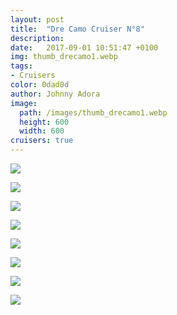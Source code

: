 ```yaml
---
layout: post
title:  "Dre Camo Cruiser N°8"
description: 
date:   2017-09-01 10:51:47 +0100
img: thumb_drecamo1.webp
tags: 
- Cruisers
color: 0dad0d
author: Johnny Adora
image:
  path: /images/thumb_drecamo1.webp
  height: 600
  width: 600
cruisers: true
---
```


![]({{site.baseurl}}/images/drecamo1.webp)

![]({{site.baseurl}}/images/drecamo2.webp)

![]({{site.baseurl}}/images/drecamo3.webp)

![]({{site.baseurl}}/images/drecamo3.5.webp)

![]({{site.baseurl}}/images/drecamo4.webp)

![]({{site.baseurl}}/images/drecamo5.webp)

![]({{site.baseurl}}/images/drecamo6.webp)

![]({{site.baseurl}}/images/flipbook-gallery-5a.webp)